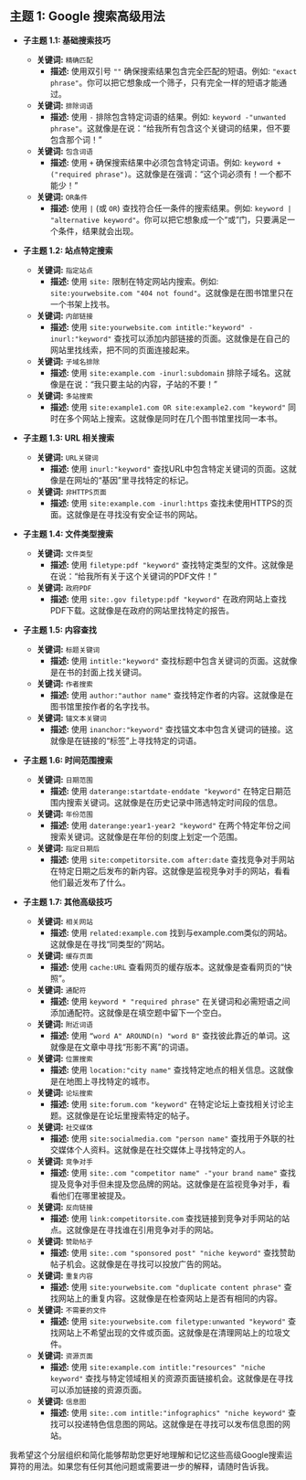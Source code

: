 

## 主题 1: Google 搜索高级用法

   - **子主题 1.1: 基础搜索技巧**
     - **关键词:** `精确匹配`
       - **描述:** 使用双引号 `""` 确保搜索结果包含完全匹配的短语。例如: `"exact phrase"`。你可以把它想象成一个筛子，只有完全一样的短语才能通过。
     - **关键词:** `排除词语`
       - **描述:** 使用 `-` 排除包含特定词语的结果。例如: `keyword -"unwanted phrase"`。这就像是在说：“给我所有包含这个关键词的结果，但不要包含那个词！”
     - **关键词:** `包含词语`
       - **描述:** 使用 `+` 确保搜索结果中必须包含特定词语。例如: `keyword +("required phrase")`。这就像是在强调：“这个词必须有！一个都不能少！”
     - **关键词:** `OR条件`
       - **描述:** 使用 `|` (或 `OR`) 查找符合任一条件的搜索结果。例如: `keyword | "alternative keyword"`。你可以把它想象成一个“或”门，只要满足一个条件，结果就会出现。

   - **子主题 1.2: 站点特定搜索**
     - **关键词:** `指定站点`
       - **描述:** 使用 `site:` 限制在特定网站内搜索。例如: `site:yourwebsite.com "404 not found"`。这就像是在图书馆里只在一个书架上找书。
     - **关键词:** `内部链接`
       - **描述:** 使用 `site:yourwebsite.com intitle:"keyword" -inurl:"keyword"` 查找可以添加内部链接的页面。这就像是在自己的网站里找线索，把不同的页面连接起来。
     - **关键词:** `子域名排除`
       - **描述:** 使用 `site:example.com -inurl:subdomain` 排除子域名。这就像是在说：“我只要主站的内容，子站的不要！”
     - **关键词:** `多站搜索`
       - **描述:** 使用 `site:example1.com OR site:example2.com "keyword"` 同时在多个网站上搜索。这就像是同时在几个图书馆里找同一本书。

   - **子主题 1.3: URL 相关搜索**
     - **关键词:** `URL关键词`
       - **描述:** 使用 `inurl:"keyword"` 查找URL中包含特定关键词的页面。这就像是在网址的“基因”里寻找特定的标记。
     - **关键词:** `非HTTPS页面`
       - **描述:** 使用 `site:example.com -inurl:https` 查找未使用HTTPS的页面。这就像是在寻找没有安全证书的网站。

   - **子主题 1.4: 文件类型搜索**
     - **关键词:** `文件类型`
       - **描述:** 使用 `filetype:pdf "keyword"` 查找特定类型的文件。这就像是在说：“给我所有关于这个关键词的PDF文件！”
     - **关键词:** `政府PDF`
       - **描述:** 使用 `site:.gov filetype:pdf "keyword"` 在政府网站上查找PDF下载。这就像是在政府的网站里找特定的报告。

   - **子主题 1.5: 内容查找**
     - **关键词:** `标题关键词`
       - **描述:** 使用 `intitle:"keyword"` 查找标题中包含关键词的页面。这就像是在书的封面上找关键词。
     -  **关键词:** `作者搜索`
        -   **描述:** 使用 `author:"author name"` 查找特定作者的内容。这就像是在图书馆里按作者的名字找书。
     - **关键词:** `锚文本关键词`
       - **描述:** 使用 `inanchor:"keyword"` 查找锚文本中包含关键词的链接。这就像是在链接的“标签”上寻找特定的词语。

   - **子主题 1.6: 时间范围搜索**
     - **关键词:** `日期范围`
       - **描述:** 使用 `daterange:startdate-enddate "keyword"` 在特定日期范围内搜索关键词。这就像是在历史记录中筛选特定时间段的信息。
     - **关键词:** `年份范围`
       - **描述:** 使用 `daterange:year1-year2 "keyword"` 在两个特定年份之间搜索关键词。这就像是在年份的刻度上划定一个范围。
     - **关键词:** `指定日期后`
       -   **描述:** 使用 `site:competitorsite.com after:date` 查找竞争对手网站在特定日期之后发布的新内容。这就像是监视竞争对手的网站，看看他们最近发布了什么。

   - **子主题 1.7: 其他高级技巧**
     - **关键词:** `相关网站`
       - **描述:** 使用 `related:example.com` 找到与example.com类似的网站。这就像是在寻找“同类型的”网站。
     - **关键词:** `缓存页面`
       - **描述:** 使用 `cache:URL` 查看网页的缓存版本。这就像是查看网页的“快照”。
     - **关键词:** `通配符`
       - **描述:** 使用 `keyword * "required phrase"` 在关键词和必需短语之间添加通配符。这就像是在填空题中留下一个空白。
     - **关键词:** `附近词语`
       - **描述:** 使用 `“word A" AROUND(n) "word B"` 查找彼此靠近的单词。这就像是在文章中寻找“形影不离”的词语。
     - **关键词:** `位置搜索`
       - **描述:** 使用 `location:"city name"` 查找特定地点的相关信息。这就像是在地图上寻找特定的城市。
     -   **关键词:** `论坛搜索`
         -   **描述:** 使用 `site:forum.com "keyword"` 在特定论坛上查找相关讨论主题。这就像是在论坛里搜索特定的帖子。
     -   **关键词:** `社交媒体`
         -   **描述:** 使用 `site:socialmedia.com "person name"` 查找用于外联的社交媒体个人资料。这就像是在社交媒体上寻找特定的人。
     -   **关键词:** `竞争对手`
         -   **描述:** 使用 `site:.com "competitor name" -"your brand name"` 查找提及竞争对手但未提及您品牌的网站。这就像是在监视竞争对手，看看他们在哪里被提及。
     -   **关键词:** `反向链接`
         -   **描述:** 使用 `link:competitorsite.com` 查找链接到竞争对手网站的站点。这就像是在寻找谁在引用竞争对手的网站。
     -   **关键词:** `赞助帖子`
         -   **描述:** 使用 `site:.com "sponsored post" "niche keyword"` 查找赞助帖子机会。这就像是在寻找可以投放广告的网站。
     -   **关键词:** `重复内容`
         -   **描述:** 使用 `site:yourwebsite.com "duplicate content phrase"` 查找网站上的重复内容。这就像是在检查网站上是否有相同的内容。
     -   **关键词:**  `不需要的文件`
         -   **描述:** 使用 `site:yourwebsite.com filetype:unwanted "keyword"` 查找网站上不希望出现的文件或页面。这就像是在清理网站上的垃圾文件。
     -   **关键词:** `资源页面`
         -   **描述:** 使用 `site:example.com intitle:"resources" "niche keyword"` 查找与特定领域相关的资源页面链接机会。这就像是在寻找可以添加链接的资源页面。
     -   **关键词:** `信息图`
         -   **描述:** 使用 `site:.com intitle:"infographics" "niche keyword"` 查找可以投递特色信息图的网站。这就像是在寻找可以发布信息图的网站。

我希望这个分层组织和简化能够帮助您更好地理解和记忆这些高级Google搜索运算符的用法。如果您有任何其他问题或需要进一步的解释，请随时告诉我。
